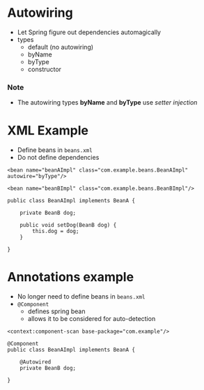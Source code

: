 # Autowiring
* Let Spring figure out dependencies automagically
* types
  * default (no autowiring)
  * byName
  * byType
  * constructor

### Note
* The autowiring types **byName** and **byType** use *setter injection*

# XML Example
* Define beans in `beans.xml`
* Do not define dependencies

```
<bean name="beanAImpl" class="com.example.beans.BeanAImpl" autowire="byType"/>

<bean name="beanBImpl" class="com.example.beans.BeanBImpl"/>
```

```
public class BeanAImpl implements BeanA {

	private BeanB dog;

	public void setDog(BeanB dog) {
		this.dog = dog;
	}

}
```

# Annotations example
* No longer need to define beans in `beans.xml`
* `@Component`
  * defines spring bean
  * allows it to be considered for auto-detection

```
<context:component-scan base-package="com.example"/>
```

```
@Component
public class BeanAImpl implements BeanA {

	@Autowired
	private BeanB dog;

}
```
